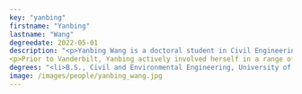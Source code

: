 ```yaml
---
key: "yanbing"
firstname: "Yanbing"
lastname: "Wang"
degreedate: 2022-05-01
description: "<p>Yanbing Wang is a doctoral student in Civil Engineering and the Institute for Software Integrated Systems at Vanderbilt University. She earned a B.S. in Civil and Environmental Engineering in 2018 from University of Illinois at Urbana-Champaign. During her undergraduate studies, she co-founded a non-profit organization, <a href="https://uiucbridges.wordpress.com/">Bridges to Prosperity</a>, and helped rural communities in Guatemala and Panama construct pedestrian bridges that allow safe access to local amenities.</p>
<p>Prior to Vanderbilt, Yanbing actively involved herself in a range of research topics including life cycle assessment on wastewater treatment infrastructure, fleet assignment and optimal scheduling in public transit, and most recently, the application of computer vision techniques to driver-assistance devices. Yanbing's current research focuses on modeling and estimating traffic flows that are composed of mixed human-operated and automated vehicles.</p>"
degrees: "<li>B.S., Civil and Environmental Engineering, University of Illinois at Urbana-Champaign, 2018</li>"
image: /images/people/yanbing_wang.jpg
---
```

